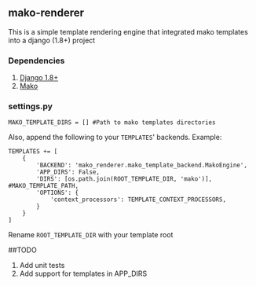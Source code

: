 ## mako-renderer
This is a simple template rendering engine that integrated mako templates into a django (1.8+) project

### Dependencies

1. [Django 1.8+](https://www.djangoproject.com/download/)
2. [Mako](http://www.makotemplates.org/)

### settings.py

```
MAKO_TEMPLATE_DIRS = [] #Path to mako templates directories
```

Also, append the following to your `TEMPLATES`' backends. Example:

```
TEMPLATES += [
    {  
        'BACKEND': 'mako_renderer.mako_template_backend.MakoEngine',
        'APP_DIRS': False,
        'DIRS': [os.path.join(ROOT_TEMPLATE_DIR, 'mako')], #MAKO_TEMPLATE_PATH,
        'OPTIONS': {
            'context_processors': TEMPLATE_CONTEXT_PROCESSORS,
        }
    }
]
```

Rename `ROOT_TEMPLATE_DIR` with your template root

##TODO

1. Add unit tests
2. Add support for templates in APP_DIRS
